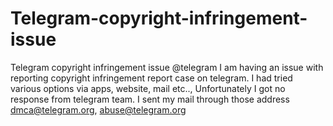 # Telegram-copyright-infringement-issue
Telegram copyright infringement issue
@telegram
 I am having an issue with reporting copyright infringement report case on telegram. I had tried various options via apps, website, mail etc.., Unfortunately I got no response from telegram team. I sent my mail through those address dmca@telegram.org, abuse@telegram.org
